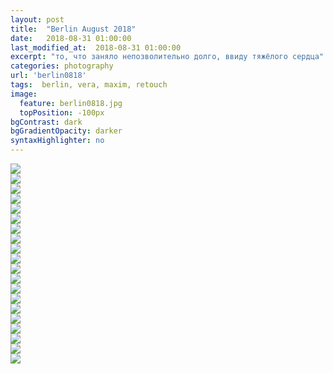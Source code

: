 ```yaml
---
layout: post
title:  "Berlin August 2018"
date:   2018-08-31 01:00:00
last_modified_at:  2018-08-31 01:00:00
excerpt: "то, что заняло непозволительно долго, ввиду тяжёлого сердца"
categories: photography
url: 'berlin0818'
tags:  berlin, vera, maxim, retouch
image:
  feature: berlin0818.jpg
  topPosition: -100px
bgContrast: dark
bgGradientOpacity: darker
syntaxHighlighter: no
---
```

<head>
   <link rel="stylesheet" href="{{ site.baseurl }}assets/css/grid-gallery.min.css">
</head>
<body>
    <div id="gg-screen"></div>
        <div class="gg-box">
          <div class="gg-element">
            <img src="https://picsum.photos/1600/1300/?random">
          </div>
          <div class="gg-element">
            <img src="https://picsum.photos/1600/1200/?random">
          </div>
          <div class="gg-element">
            <img src="https://picsum.photos/1200/1600/?random">
          </div>
          <div class="gg-element">
            <img src="https://picsum.photos/1600/1201/?random">
          </div>
          <div class="gg-element">
            <img src="https://picsum.photos/1200/1601/?random">
          </div>
          <div class="gg-element">
            <img src="https://picsum.photos/1201/1600/?random">
          </div>
          <div class="gg-element">
            <img src="https://picsum.photos/1600/1310/?random">
          </div>
          <div class="gg-element">
            <img src="https://picsum.photos/1602/1311/?random">
          </div>
          <div class="gg-element">
            <img src="https://picsum.photos/1603/1311/?random">
          </div>
          <div class="gg-element">
            <img src="https://picsum.photos/1602/1312/?random">
          </div>
          <div class="gg-element">
            <img src="https://picsum.photos/1201/1601/?random">
          </div>
          <div class="gg-element">
            <img src="https://picsum.photos/1201/1602/?random">
          </div>
          <div class="gg-element">
            <img src="https://picsum.photos/1602/1313/?random">
          </div>
          <div class="gg-element">
            <img src="https://picsum.photos/1602/1314/?random">
          </div>
          <div class="gg-element">
            <img src="https://picsum.photos/1602/1315/?random">
          </div>
          <div class="gg-element">
            <img src="https://picsum.photos/1602/1316/?random">
          </div>
          <div class="gg-element">
            <img src="https://picsum.photos/1203/1602/?random">
          </div>
          <div class="gg-element">
            <img src="https://picsum.photos/1605/1312/?random">
          </div>
          <div class="gg-element">
            <img src="https://picsum.photos/1204/1602/?random">
          </div>
          <div class="gg-element">
            <img src="https://picsum.photos/1205/1602/?random">
          </div>
        </div>
        <script src="https://code.jquery.com/jquery-3.3.1.slim.min.js" integrity="sha384-q8i/X+965DzO0rT7abK41JStQIAqVgRVzpbzo5smXKp4YfRvH+8abtTE1Pi6jizo" crossorigin="anonymous"></script>
        <script type="text/javascript" src="js/grid-gallery.min.js"></script>
</body>